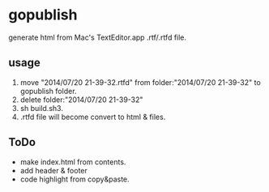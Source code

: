# gopublish

generate html from Mac's TextEditor.app .rtf/.rtfd file.

## usage
1. move "2014/07/20 21-39-32.rtfd" from folder:"2014/07/20 21-39-32" to gopublish folder.
2. delete folder:"2014/07/20 21-39-32"
2. sh build.sh3. 
3. .rtfd file will become convert to html & files. 

## ToDo
* make index.html from contents.
* add header & footer
* code highlight from copy&paste.